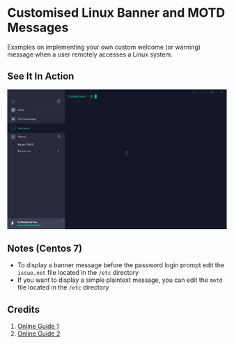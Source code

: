 # Customised Linux Banner and MOTD Messages
Examples on implementing your own custom welcome (or warning) message when a user remotely accesses a Linux system.

## See It In Action
![](banner_MOTD.gif)

## Notes (Centos 7)
* To display a banner message before the password login prompt edit the `issue.net` file located in the `/etc` directory
* If you want to display a simple plaintext message, you can edit the `motd` file located in the `/etc` directory 


## Credits
1. [Online Guide 1](https://bit.ly/3dwBYXV)
2. [Online Guide 2](https://bit.ly/36UURBw) 